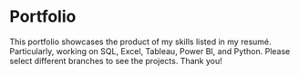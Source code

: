 # Portfolio
This portfolio showcases the product of my skills listed in my resumé. Particularly, working on SQL, Excel, Tableau, Power BI, and Python. Please select different branches to see the projects. Thank you!
